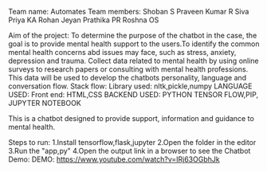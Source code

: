 Team name: Automates
Team members: 
Shoban S
Praveen Kumar R
Siva Priya KA
Rohan Jeyan
Prathika PR
Roshna OS
              
Aim of the project: 
To determine the purpose of the chatbot in the case, the goal is to provide mental health support to the users.To identify the common mental health concerns abd issues may face, such as stress, anxiety, depression and trauma.
Collect data related to mental health by using online surveys to research papers or consulting with mental health professions. This data will be used to develop the chatbots personality, language and conversation flow. 
Stack flow: 
Library used: nltk,pickle,numpy 
LANGUAGE USED: 
Front end: HTML,CSS 
BACKEND USED: PYTHON TENSOR FLOW,PIP, JUPYTER NOTEBOOK

This is a chatbot designed to provide support, information and guidance to mental health.

Steps to run: 
1.Install tensorflow,flask,jupyter 
2.Open the folder in the editor 
3.Run the "app,py"
4.Open the output link in a browser to see the Chatbot Demo:
DEMO: https://www.youtube.com/watch?v=IRj63OGbhJk
